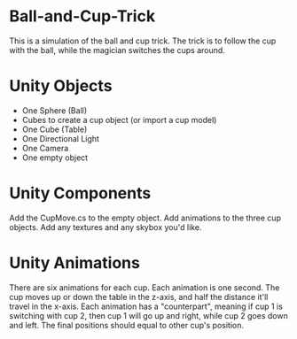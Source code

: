 Ball-and-Cup-Trick
====================

This is a simulation of the ball and cup trick. The trick is to follow the cup with the ball, while the magician switches the cups around.

Unity Objects
=============

- One Sphere (Ball)
- Cubes to create a cup object (or import a cup model)
- One Cube (Table)
- One Directional Light
- One Camera
- One empty object

Unity Components
================

Add the CupMove.cs to the empty object.
Add animations to the three cup objects.
Add any textures and any skybox you'd like.

Unity Animations
================

There are six animations for each cup. Each animation is one second. The cup moves up or down the table in the z-axis, and half the distance it'll travel in the x-axis. Each animation has a "counterpart", meaning if cup 1 is switching with cup 2, then cup 1 will go up and right, while cup 2 goes down and left. The final positions should equal to other cup's position.

